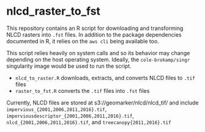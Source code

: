 # nlcd_raster_to_fst

This repository contains an R script for downloading and transforming NLCD rasters into `.fst` files. In addition to the package dependencies documented in R, it relies on the `aws cli` being available too.

This script relies heavily on system calls and so its behavior may change depending on the host operating system. Ideally, the `cole-brokamp/singr` singularity image would be used to run the script.

- `nlcd_to_raster.R` downloads, extracts, and converts NLCD files to `.tif` files
- `raster_to_fst.R` converts the `.tif` files into `.fst` files

Currently, NLCD files are stored at s3://geomarker/nlcd/nlcd_tif/ and include `impervious_{2001,2006,2011,2016}.tif`, `imperviousdescriptor_{2001,2006,2011,2016}.tif`, `nlcd_{2001,2006,2011,2016}.tif`, and `treecanopy{2011,2016}.tif`
